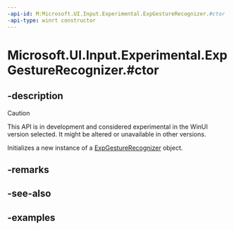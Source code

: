 ```yaml
---
-api-id: M:Microsoft.UI.Input.Experimental.ExpGestureRecognizer.#ctor
-api-type: winrt constructor
---
```


# Microsoft.UI.Input.Experimental.ExpGestureRecognizer.#ctor

<!--
public ExpGestureRecognizer ();
-->

## -description

> [!CAUTION]
> This API is in development and considered experimental in the WinUI version selected. It might be altered or unavailable in other versions.

Initializes a new instance of a [ExpGestureRecognizer](expgesturerecognizer.md) object.

## -remarks

## -see-also

## -examples
